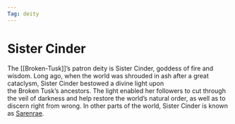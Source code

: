 ```yaml
---
Tag: deity
---
```

# Sister Cinder
The [[Broken-Tusk]]’s patron deity is Sister Cinder, goddess of fire and wisdom. Long ago, when the world was shrouded in ash after a great cataclysm, Sister Cinder bestowed a divine light upon  
the Broken Tusk’s ancestors. The light enabled her followers to cut through the veil of darkness and help restore the world’s natural order, as well as to discern right from wrong. In other parts of the world, Sister Cinder is known as [Sarenrae](https://pathfinderwiki.com/wiki/Sarenrae).